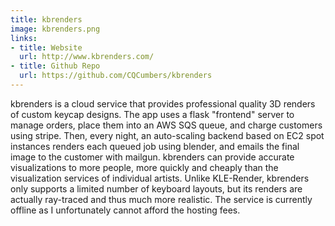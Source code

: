 ```yaml
---
title: kbrenders
image: kbrenders.png
links:
- title: Website
  url: http://www.kbrenders.com/
- title: Github Repo
  url: https://github.com/CQCumbers/kbrenders
---
```


kbrenders is a cloud service that provides professional quality 3D renders of custom keycap designs. The app uses a flask "frontend" server to manage orders, place them into an AWS SQS queue, and charge customers using stripe. Then, every night, an auto-scaling backend based on EC2 spot instances renders each queued job using blender, and emails the final image to the customer with mailgun. kbrenders can provide accurate visualizations to more people, more quickly and cheaply than the visualization services of individual artists. Unlike KLE-Render, kbrenders only supports a limited number of keyboard layouts, but its renders are actually ray-traced and thus much more realistic. The service is currently offline as I unfortunately cannot afford the hosting fees.
